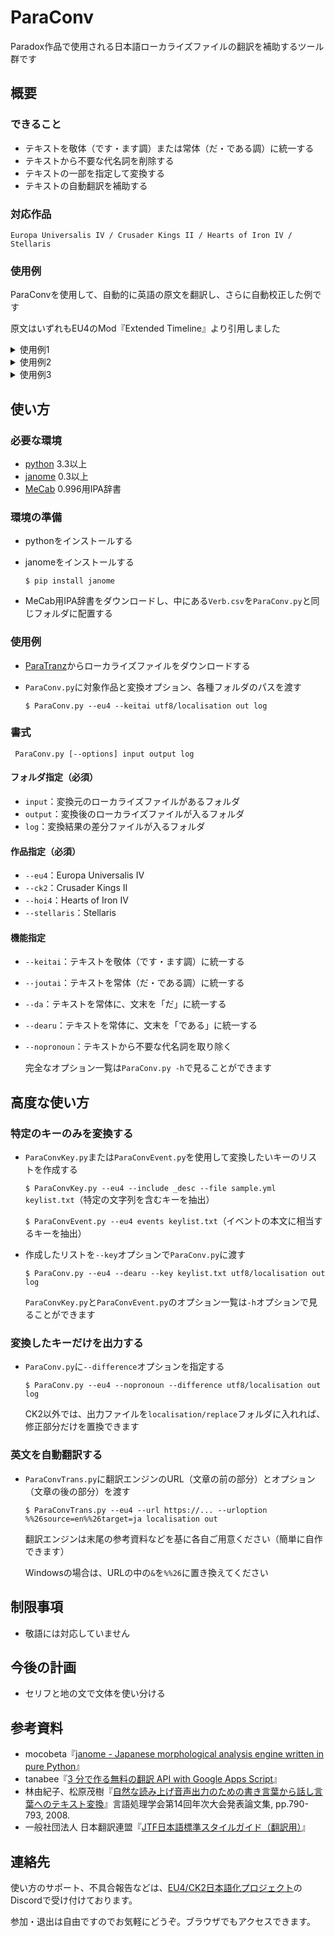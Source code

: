 # ParaConv
Paradox作品で使用される日本語ローカライズファイルの翻訳を補助するツール群です

## 概要

### できること

- テキストを敬体（です・ます調）または常体（だ・である調）に統一する
- テキストから不要な代名詞を削除する
- テキストの一部を指定して変換する
- テキストの自動翻訳を補助する

### 対応作品

    Europa Universalis IV / Crusader Kings II / Hearts of Iron IV / Stellaris

### 使用例

ParaConvを使用して、自動的に英語の原文を翻訳し、さらに自動校正した例です

原文はいずれもEU4のMod『Extended Timeline』より引用しました

<details><summary>使用例1</summary><div>

>Rainfall is a critical factor to the success of our agriculture. Irrigation will help offset droughts and bring less fertile lands into cultivation.

自動翻訳後
>雨は私たちの農業の成功にとって重要な要素です。灌漑は干ばつを相殺し、より肥沃な土地を耕作に役立てるのに役立ちます。

自動校正後
>雨は農業の成功にとって重要な要素である。灌漑は干ばつを相殺し、より肥沃な土地を耕作に役立てるのに役立つ。

</div></details>

<details><summary>使用例2</summary><div>

>Our astronauts have landed on the moon and have taken their first steps on its surface. Even though we weren't the first to reach the moon, this is a great accomplishment that doesn't go unnoticed by the rest of the world.

自動翻訳後
>私たちの宇宙飛行士は月に着陸し、その表面に彼らの最初の一歩を踏み出しました。私たちが最初に月に到達したわけではありませんでしたが、これは世界の他の人々に気づかれないほどの大きな成果です。

自動校正後
>宇宙飛行士は月に着陸し、その表面にその最初の一歩を踏み出した。最初に月に到達したわけではなかったが、これは世界の他の人々に気づかれないほどの大きな成果だ。

</div></details>

<details><summary>使用例3</summary><div>

>The Druids played a crucial role in Celtic life. Although there is no concrete absolute certainty about their roles and duties in society, there are several sources that point to similar features of this group.

自動翻訳後
>ドルイド人はケルト人の生活に重要な役割を果たしました。社会における彼らの役割と義務について具体的な絶対的な確実性はありませんが、このグループの同様の特徴を示すいくつかの情報源があります。

自動校正後
>ドルイド人はケルト人の生活に重要な役割を果たした。社会におけるその役割と義務について具体的な絶対的な確実性はないが、このグループの同様の特徴を示すいくつかの情報源がある。

</div></details>

## 使い方

### 必要な環境

 - [python](https://www.python.org) 3.3以上
 - [janome](https://mocobeta.github.io/janome/) 0.3以上
 - [MeCab](http://taku910.github.io/mecab/) 0.996用IPA辞書

### 環境の準備

 - pythonをインストールする
 - janomeをインストールする

     `$ pip install janome`

 - MeCab用IPA辞書をダウンロードし、中にある`Verb.csv`を`ParaConv.py`と同じフォルダに配置する

### 使用例

 - [ParaTranz](https://paratranz.cn/projects)からローカライズファイルをダウンロードする
 - `ParaConv.py`に対象作品と変換オプション、各種フォルダのパスを渡す

     `$ ParaConv.py --eu4 --keitai utf8/localisation out log`

### 書式

     ParaConv.py [--options] input output log

#### フォルダ指定（必須）

 - `input`：変換元のローカライズファイルがあるフォルダ
 - `output`：変換後のローカライズファイルが入るフォルダ
 - `log`：変換結果の差分ファイルが入るフォルダ

#### 作品指定（必須）

 - `--eu4`：Europa Universalis IV
 - `--ck2`：Crusader Kings II
 - `--hoi4`：Hearts of Iron IV
 - `--stellaris`：Stellaris

#### 機能指定

 - `--keitai`：テキストを敬体（です・ます調）に統一する
 - `--joutai`：テキストを常体（だ・である調）に統一する
 - `--da`：テキストを常体に、文末を「だ」に統一する
 - `--dearu`：テキストを常体に、文末を「である」に統一する
 - `--nopronoun`：テキストから不要な代名詞を取り除く

    完全なオプション一覧は`ParaConv.py -h`で見ることができます

## 高度な使い方

### 特定のキーのみを変換する

 - `ParaConvKey.py`または`ParaConvEvent.py`を使用して変換したいキーのリストを作成する

     `$ ParaConvKey.py --eu4 --include _desc --file sample.yml keylist.txt`（特定の文字列を含むキーを抽出）

     `$ ParaConvEvent.py --eu4 events keylist.txt`（イベントの本文に相当するキーを抽出）

 - 作成したリストを`--key`オプションで`ParaConv.py`に渡す

     `$ ParaConv.py --eu4 --dearu --key keylist.txt utf8/localisation out log`

    `ParaConvKey.py`と`ParaConvEvent.py`のオプション一覧は`-h`オプションで見ることができます

### 変換したキーだけを出力する

 - `ParaConv.py`に`--difference`オプションを指定する
 
    `$ ParaConv.py --eu4 --nopronoun --difference utf8/localisation out log`
 
    CK2以外では、出力ファイルを`localisation/replace`フォルダに入れれば、修正部分だけを置換できます

### 英文を自動翻訳する

 - `ParaConvTrans.py`に翻訳エンジンのURL（文章の前の部分）とオプション（文章の後の部分）を渡す

    `$ ParaConvTrans.py --eu4 --url https://... --urloption %%26source=en%%26target=ja localisation out`

    翻訳エンジンは末尾の参考資料などを基に各自ご用意ください（簡単に自作できます）

    Windowsの場合は、URLの中の`&`を`%%26`に置き換えてください

## 制限事項

 - 敬語には対応していません

## 今後の計画

 - セリフと地の文で文体を使い分ける

## 参考資料

 - mocobeta『[janome - Japanese morphological analysis engine written in pure Python](https://github.com/mocobeta/janome)』
 - tanabee『[3 分で作る無料の翻訳 API with Google Apps Script](https://qiita.com/tanabee/items/c79c5c28ba0537112922)』
 - 林由紀子、松原茂樹『[自然な読み上げ音声出力のための書き言葉から話し言葉へのテキスト変換](http://slp.itc.nagoya-u.ac.jp/web/papers/2007/hayashi_SLP66.pdf)』言語処理学会第14回年次大会発表論文集, pp.790-793, 2008.
 - 一般社団法人 日本翻訳連盟『[JTF日本語標準スタイルガイド（翻訳用）](https://www.jtf.jp/jp/style_guide/pdf/jtf_style_guide.pdf)』

## 連絡先

使い方のサポート、不具合報告などは、[EU4/CK2日本語化プロジェクト](https://discord.gg/v8YMwr4)のDiscordで受け付けております。

参加・退出は自由ですのでお気軽にどうぞ。ブラウザでもアクセスできます。

